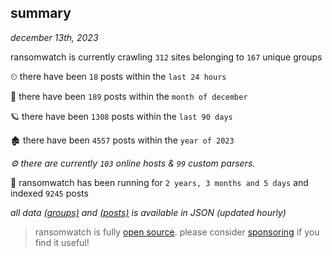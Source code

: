 
## summary
_december 13th, 2023_

ransomwatch is currently crawling `312` sites belonging to `167` unique groups

⏲ there have been `18` posts within the `last 24 hours`

🦈 there have been `189` posts within the `month of december`

🪐 there have been `1308` posts within the `last 90 days`

🏚 there have been `4557` posts within the `year of 2023`

_⚙️ there are currently `103` online hosts & `99` custom parsers._

🦕 ransomwatch has been running for `2 years, 3 months and 5 days` and indexed `9245` posts

_all data  [(groups)](http://ransomwhat.telemetry.ltd/groups) and [(posts)](http://ransomwhat.telemetry.ltd/posts) is available in JSON (updated hourly)_

> ransomwatch is fully [open source](https://github.com/joshhighet/ransomwatch#ransomwatch--). please consider [sponsoring](https://github.com/sponsors/joshhighet) if you find it useful!
